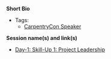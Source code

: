 **Short Bio**

- Tags: 
  - [CarpentryCon Speaker](https://github.com/carpentries/carpentrycon/blob/master/ShortBio/Speakers/GregWilson-bio.md)

**Session name(s) and link(s)**

- [Day-1: Skill-Up 1: Project Leadership](https://github.com/carpentries/carpentrycon/tree/master/Sessions/2018-05-30/01-Skill-Up-1-Project-Leadership)
